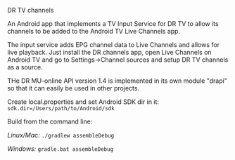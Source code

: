 DR TV channels

An Android app that implements a TV Input Service for DR TV to allow its channels to be added to the Android TV Live Channels app.

The input service adds EPG channel data to Live Channels and allows for live playback. Just install the DR channels app, open Live Channels on Android TV and go to Settings->Channel sources and setup DR TV channels as a source.

THe DR MU-online API version 1.4 is implemented in its own module "drapi" so that it can easily be used in other projects.

Create local.properties and set Android SDK dir in it:
`sdk.dir=/Users/path/to/Android/sdk`

Build from the command line:

_Linux/Mac:_
`./gradlew assembleDebug`

_Windows:_
`gradle.bat assembleDebug`